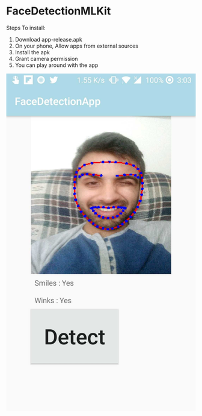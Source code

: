 # FaceDetectionMLKit


Steps To install:
1. Download app-release.apk
2. On your phone, Allow apps from external sources
3. Install the apk
4. Grant camera permission
5. You can play around with the app

![alt text](https://github.com/morparia-p/FaceDetectionMLKit/blob/master/Example.jpg)
